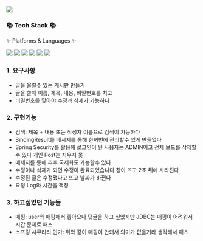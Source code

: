 <img src="https://capsule-render.vercel.app/api?type=waving&color=auto&height=200&section=header&text=테킷미니프로젝트&fontSize=60" />
<div align=left>
	<h3>📚 Tech Stack 📚</h3>
	<p>✨ Platforms & Languages ✨</p>
</div>
<div align="left">
	<img src="https://img.shields.io/badge/Spring-6DB33F?style=for-the-badge&logo=spring&logoColor=white" /> <img src="https://img.shields.io/badge/HTML-239120?style=for-the-badge&logo=html5&logoColor=white" /> <img src="https://img.shields.io/badge/CSS-239120?style=for-the-badge&logo=css3&logoColor=white" />
<img src="https://img.shields.io/badge/JSS-F7DF1E?style=for-the-badge&logo=JSS&logoColor=white" /> <img src="https://img.shields.io/badge/Spring_Security-6DB33F?style=for-the-badge&logo=Spring-Security&logoColor=white"/> <img src="https://img.shields.io/badge/MySQL-00000F?style=for-the-badge&logo=mysql&logoColor=white" />
</div>

### 1. 요구사항
- 글을 올릴수 있는 게시판 만들기
- 글을 쓸때 이름, 제목, 내용, 비밀번호를 치고
- 비밀번호를 맞아야 수정과 삭제가 가능하다

### 2. 구현기능
- 검색: 제목 + 내용 또는 작성자 이름으로 검색이 가능하다
- BindingResult를 메시지를 통해 한꺼번에 관리할수 있게 만들었다
- Spring Security를 활용해 로그인이 된 사용자는 ADMIN이고 전체 보드를 삭제할 수 있다 개인 Post는 지우지 못
- 메세지를 통해 추후 국제화도 가능할수 있다
- 수정이나 삭제가 되면 수정이 완료되었습니다 창이 뜨고 2초 뒤에 사라진다
- 수정된 글은 수정됐다고 뜨고 날짜가 바뀐다
- 요청 Log와 시간을 책정

### 3. 하고싶었던 기능들
- 매핑: user와 매핑해서 좋아요나 댓글을 하고 싶었지만 JDBC는 매핑이 어려워서 시간 문제로 패스
- 스프링 시큐리티 인가: 위와 같이 매핑이 안돼서 의미가 없을거라 생각해서 패스
